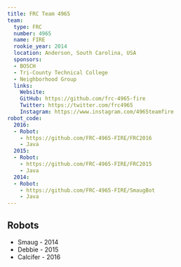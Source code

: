 ```yaml
---
title: FRC Team 4965
team:
  type: FRC
  number: 4965
  name: FIRE
  rookie_year: 2014
  location: Anderson, South Carolina, USA
  sponsors:
  - BOSCH
  - Tri-County Technical College
  - Neighborhood Group
  links:
    Website: 
    GitHub: https://github.com/frc-4965-fire
    Twitter: https://twitter.com/frc4965
    Instagram: https://www.instagram.com/4965teamfire
robot_code:
  2016:
  - Robot:
    - https://github.com/FRC-4965-FIRE/FRC2016
    - Java
  2015:
  - Robot:
    - https://github.com/FRC-4965-FIRE/FRC2015
    - Java
  2014:
  - Robot:
    - https://github.com/FRC-4965-FIRE/SmaugBot
    - Java
---
```


## Robots

- Smaug - 2014
- Debbie - 2015
- Calcifer - 2016